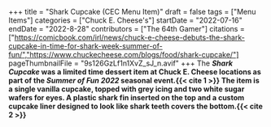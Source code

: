 +++
title = "Shark Cupcake (CEC Menu Item)"
draft = false
tags = ["Menu Items"]
categories = ["Chuck E. Cheese's"]
startDate = "2022-07-16"
endDate = "2022-8-28"
contributors = ["The 64th Gamer"]
citations = ["https://comicbook.com/irl/news/chuck-e-cheese-debuts-the-shark-cupcake-in-time-for-shark-week-summer-of-fun/","https://www.chuckecheese.com/blogs/food/shark-cupcake/"]
pageThumbnailFile = "9s126GzLf1n1XvZ_sJ_n.avif"
+++
The ***Shark Cupcake* was a limited time dessert item at Chuck E. Cheese locations as part of the *Summer of Fun 2022* seasonal event.{{< cite 1 >}}
The item is a single vanilla cupcake, topped with grey icing and two white sugar wafers for eyes. A plastic shark fin inserted on the top and a custom cupcake liner designed to look like shark teeth covers the bottom.{{< cite 2 >}}**
